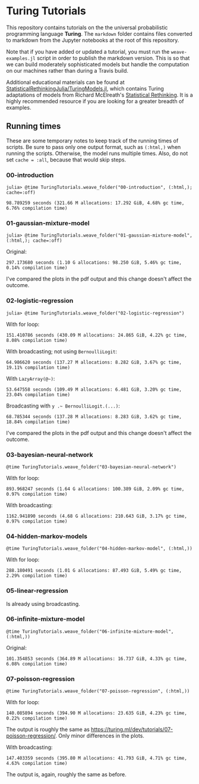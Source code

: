 # Turing Tutorials

This repository contains tutorials on the the universal probabilistic programming language **Turing**. The `markdown` folder contains files converted to markdown from the Jupyter notebooks at the root of this repository.

Note that if you have added or updated a tutorial, you must run the `weave-examples.jl` script in order to publish the markdown version. This is so that we can build moderately sophisticated models but handle the computation on our machines rather than during a Travis build.

Additional educational materials can be found at [StatisticalRethinkingJulia/TuringModels.jl](https://github.com/StatisticalRethinkingJulia/TuringModels.jl), which contains Turing adaptations of models from Richard McElreath's [Statistical Rethinking](https://xcelab.net/rm/statistical-rethinking/). It is a highly recommended resource if you are looking for a greater breadth of examples.

## Running times

These are some temporary notes to keep track of the running times of scripts.
Be sure to pass only one output format, such as `(:html,)` when running the scripts.
Otherwise, the model runs multiple times.
Also, do not set `cache = :all`, because that would skip steps.

### 00-introduction

```
julia> @time TuringTutorials.weave_folder("00-introduction", (:html,); cache=:off)
```

```
98.789259 seconds (321.66 M allocations: 17.292 GiB, 4.68% gc time, 6.76% compilation time)
```

### 01-gaussian-mixture-model

```
julia> @time TuringTutorials.weave_folder("01-gaussian-mixture-model", (:html,); cache=:off)
```

Original:

```
297.173680 seconds (1.10 G allocations: 98.250 GiB, 5.46% gc time, 0.14% compilation time)
```

I've compared the plots in the pdf output and this change doesn't affect the outcome.

### 02-logistic-regression

```
julia> @time TuringTutorials.weave_folder("02-logistic-regression")
```

With for loop:

```
151.410786 seconds (430.09 M allocations: 24.865 GiB, 4.22% gc time, 8.08% compilation time)
```

With broadcasting; not using `BernoulliLogit`:

```
64.986620 seconds (137.27 M allocations: 8.282 GiB, 3.67% gc time, 19.11% compilation time)
```

With `LazyArray(@~)`:

```
53.647558 seconds (109.49 M allocations: 6.481 GiB, 3.20% gc time, 23.04% compilation time)
```

Broadcasting with `y .~ BernoulliLogit.(...)`:

```
68.785344 seconds (137.28 M allocations: 8.283 GiB, 3.62% gc time, 18.84% compilation time)
```

I've compared the plots in the pdf output and this change doesn't affect the outcome.

### 03-bayesian-neural-network

```
@time TuringTutorials.weave_folder("03-bayesian-neural-network")
```

With for loop:

```
893.968247 seconds (1.64 G allocations: 100.389 GiB, 2.09% gc time, 0.97% compilation time)
```

With broadcasting:

```
1162.941890 seconds (4.68 G allocations: 210.643 GiB, 3.17% gc time, 0.97% compilation time)
```

### 04-hidden-markov-models

```
@time TuringTutorials.weave_folder("04-hidden-markov-model", (:html,))
```

With for loop:

```
288.180491 seconds (1.01 G allocations: 87.493 GiB, 5.49% gc time, 2.29% compilation time)
```

### 05-linear-regression

Is already using broadcasting.

### 06-infinite-mixture-model

```
@time TuringTutorials.weave_folder("06-infinite-mixture-model", (:html,))
```

Original:

```
101.354853 seconds (364.89 M allocations: 16.737 GiB, 4.33% gc time, 6.08% compilation time)
```

### 07-poisson-regression

```
@time TuringTutorials.weave_folder("07-poisson-regression", (:html,))
```

With for loop:

```
140.085894 seconds (394.90 M allocations: 23.635 GiB, 4.23% gc time, 0.22% compilation time)
```

The output is roughly the same as https://turing.ml/dev/tutorials/07-poisson-regression/.
Only minor differences in the plots.

With broadcasting:

```
147.403359 seconds (395.80 M allocations: 41.793 GiB, 4.71% gc time, 4.63% compilation time)
```

The output is, again, roughly the same as before.
